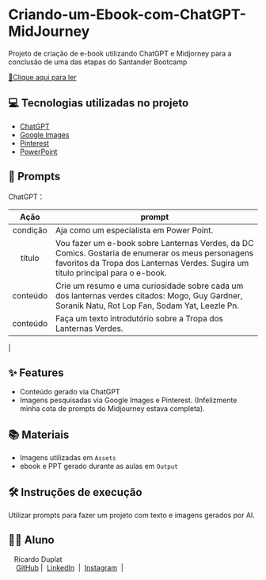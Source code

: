 # Criando-um-Ebook-com-ChatGPT-MidJourney

Projeto de criação de e-book utilizando ChatGPT e Midjorney para a conclusão de uma das etapas do Santander Bootcamp

<a href="https://github.com/duplatvv/Criando-um-Ebook-com-ChatGPT-MidJourney/blob/main/Output/ebook%20lanterna%20verde.pdf" title="View PDF now"> 📕Clique aqui para ler</a>

## 💻 Tecnologias utilizadas no projeto

- [ChatGPT](https://chat.openai.com/) 
- [Google Images](https://images.google.com)
- [Pinterest](http://www.pinterest.com)
- [PowerPoint](https://www.microsoft.com/en/microsoft-365/powerpoint)


## 🧠 Prompts

ChatGPT：

|   Ação   | prompt                                                                                                                                                                                                                                                                         |
| :------: | ------------------------------------------------------------------------------------------------------------------------------------------------------------------------------------------------------------------------------------------------------------------------------ |
|  condição  | Aja como um especialista em Power Point.                                                        |
|  título  | Vou fazer um e-book sobre Lanternas Verdes, da DC Comics. Gostaria de enumerar os meus personagens favoritos da Tropa dos Lanternas Verdes. Sugira um título principal para o e-book.                                                        |
| conteúdo | Crie um resumo e uma curiosidade sobre cada um dos lanternas verdes citados: Mogo, Guy Gardner, Soranik Natu, Rot Lop Fan, Sodam Yat, Leezle Pn. |
| conteúdo | Faça um texto introdutório sobre a Tropa dos Lanternas Verdes. |
|


## ✨ Features

- Conteúdo gerado via ChatGPT
- Imagens pesquisadas via Google Images e Pinterest. 
(Infelizmente minha cota de prompts do Midjourney estava completa).

## 📚 Materiais

- Imagens utilizadas em `Assets`
- ebook e PPT gerado durante as aulas em `Output`

## 🛠️ Instruções de execução

Utilizar prompts para fazer um projeto com texto e imagens gerados por AI.

## 👨‍💻 Aluno

<p>
    <p>&nbsp&nbsp&nbspRicardo Duplat<br>
    &nbsp&nbsp&nbsp
    <a href="https://github.com/duplatvv">
    GitHub</a>&nbsp;|&nbsp;
    <a href="https://www.linkedin.com/in/ricardo-duplat/">LinkedIn</a>
&nbsp;|&nbsp;
    <a href="https://www.instagram.com/duplat/">
    Instagram</a>
&nbsp;|&nbsp;</p>
</p>
<br/><br/>
<p>

